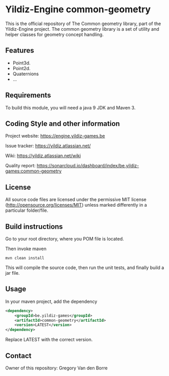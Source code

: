 # Yildiz-Engine common-geometry

This is the official repository of The Common geometry library, part of the Yildiz-Engine project.
The common geometry library is a set of utility and helper classes for geometry concept handling.

## Features

* Point3d.
* Point2d.
* Quaternions
* ...

## Requirements

To build this module, you will need a java 9 JDK and Maven 3.

## Coding Style and other information

Project website:
https://engine.yildiz-games.be

Issue tracker:
https://yildiz.atlassian.net/

Wiki:
https://yildiz.atlassian.net/wiki

Quality report:
https://sonarcloud.io/dashboard/index/be.yildiz-games:common-geometry

## License

All source code files are licensed under the permissive MIT license
(http://opensource.org/licenses/MIT) unless marked differently in a particular folder/file.

## Build instructions

Go to your root directory, where you POM file is located.

Then invoke maven

	mvn clean install

This will compile the source code, then run the unit tests, and finally build a jar file.

## Usage

In your maven project, add the dependency

```xml
<dependency>
    <groupId>be.yildiz-games</groupId>
    <artifactId>common-geometry</artifactId>
    <version>LATEST</version>
</dependency>
```
Replace LATEST with the correct version.

## Contact
Owner of this repository: Gregory Van den Borre
